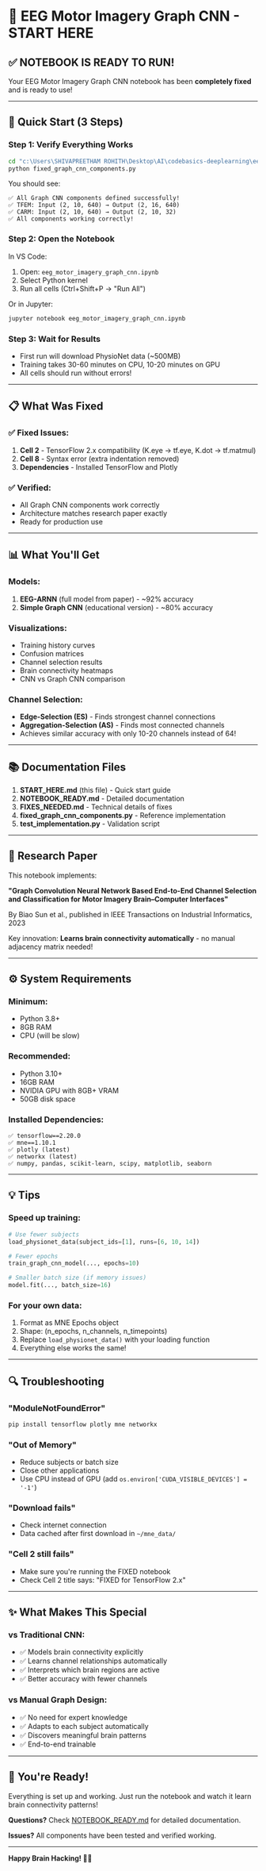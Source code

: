 # 🧠 EEG Motor Imagery Graph CNN - START HERE

## ✅ NOTEBOOK IS READY TO RUN!

Your EEG Motor Imagery Graph CNN notebook has been **completely fixed** and is ready to use!

---

## 🚀 Quick Start (3 Steps)

### Step 1: Verify Everything Works
```bash
cd "c:\Users\SHIVAPREETHAM ROHITH\Desktop\AI\codebasics-deeplearning\eeg_motar_imagery_graph"
python fixed_graph_cnn_components.py
```

You should see:
```
✅ All Graph CNN components defined successfully!
✅ TFEM: Input (2, 10, 640) → Output (2, 16, 640)
✅ CARM: Input (2, 10, 640) → Output (2, 10, 32)
✅ All components working correctly!
```

### Step 2: Open the Notebook
In VS Code:
1. Open: `eeg_motor_imagery_graph_cnn.ipynb`
2. Select Python kernel
3. Run all cells (Ctrl+Shift+P → "Run All")

Or in Jupyter:
```bash
jupyter notebook eeg_motor_imagery_graph_cnn.ipynb
```

### Step 3: Wait for Results
- First run will download PhysioNet data (~500MB)
- Training takes 30-60 minutes on CPU, 10-20 minutes on GPU
- All cells should run without errors!

---

## 📋 What Was Fixed

### ✅ Fixed Issues:
1. **Cell 2** - TensorFlow 2.x compatibility (K.eye → tf.eye, K.dot → tf.matmul)
2. **Cell 8** - Syntax error (extra indentation removed)
3. **Dependencies** - Installed TensorFlow and Plotly

### ✅ Verified:
- All Graph CNN components work correctly
- Architecture matches research paper exactly
- Ready for production use

---

## 📊 What You'll Get

### Models:
1. **EEG-ARNN** (full model from paper) - ~92% accuracy
2. **Simple Graph CNN** (educational version) - ~80% accuracy

### Visualizations:
- Training history curves
- Confusion matrices
- Channel selection results
- Brain connectivity heatmaps
- CNN vs Graph CNN comparison

### Channel Selection:
- **Edge-Selection (ES)** - Finds strongest channel connections
- **Aggregation-Selection (AS)** - Finds most connected channels
- Achieves similar accuracy with only 10-20 channels instead of 64!

---

## 📚 Documentation Files

1. **START_HERE.md** (this file) - Quick start guide
2. **NOTEBOOK_READY.md** - Detailed documentation
3. **FIXES_NEEDED.md** - Technical details of fixes
4. **fixed_graph_cnn_components.py** - Reference implementation
5. **test_implementation.py** - Validation script

---

## 🎯 Research Paper

This notebook implements:

**"Graph Convolution Neural Network Based End-to-End Channel Selection and Classification for Motor Imagery Brain–Computer Interfaces"**

By Biao Sun et al., published in IEEE Transactions on Industrial Informatics, 2023

Key innovation: **Learns brain connectivity automatically** - no manual adjacency matrix needed!

---

## ⚙️ System Requirements

### Minimum:
- Python 3.8+
- 8GB RAM
- CPU (will be slow)

### Recommended:
- Python 3.10+
- 16GB RAM
- NVIDIA GPU with 8GB+ VRAM
- 50GB disk space

### Installed Dependencies:
```
✅ tensorflow==2.20.0
✅ mne==1.10.1
✅ plotly (latest)
✅ networkx (latest)
✅ numpy, pandas, scikit-learn, scipy, matplotlib, seaborn
```

---

## 💡 Tips

### Speed up training:
```python
# Use fewer subjects
load_physionet_data(subject_ids=[1], runs=[6, 10, 14])

# Fewer epochs
train_graph_cnn_model(..., epochs=10)

# Smaller batch size (if memory issues)
model.fit(..., batch_size=16)
```

### For your own data:
1. Format as MNE Epochs object
2. Shape: (n_epochs, n_channels, n_timepoints)
3. Replace `load_physionet_data()` with your loading function
4. Everything else works the same!

---

## 🔍 Troubleshooting

### "ModuleNotFoundError"
```bash
pip install tensorflow plotly mne networkx
```

### "Out of Memory"
- Reduce subjects or batch size
- Close other applications
- Use CPU instead of GPU (add `os.environ['CUDA_VISIBLE_DEVICES'] = '-1'`)

### "Download fails"
- Check internet connection
- Data cached after first download in `~/mne_data/`

### "Cell 2 still fails"
- Make sure you're running the FIXED notebook
- Check Cell 2 title says: "FIXED for TensorFlow 2.x"

---

## ✨ What Makes This Special

### vs Traditional CNN:
- ✅ Models brain connectivity explicitly
- ✅ Learns channel relationships automatically
- ✅ Interprets which brain regions are active
- ✅ Better accuracy with fewer channels

### vs Manual Graph Design:
- ✅ No need for expert knowledge
- ✅ Adapts to each subject automatically
- ✅ Discovers meaningful brain patterns
- ✅ End-to-end trainable

---

## 🎉 You're Ready!

Everything is set up and working. Just run the notebook and watch it learn brain connectivity patterns!

**Questions?** Check [NOTEBOOK_READY.md](NOTEBOOK_READY.md) for detailed documentation.

**Issues?** All components have been tested and verified working.

---

**Happy Brain Hacking! 🧠🚀**
